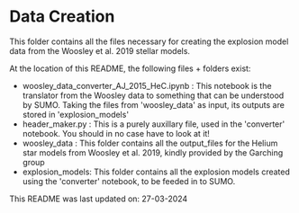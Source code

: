 # Data Creation

This folder contains all the files necessary for creating the explosion model data from the Woosley et al. 2019 stellar models.

At the location of this README, the following files + folders exist:

- woosley_data_converter_AJ_2015_HeC.ipynb : This notebook is the translator from the Woosley data to something that can be understood by SUMO.
                                                     Taking the files from 'woosley_data' as input, its outputs are stored in 'explosion_models'
- header_maker.py : This is a purely auxillary file, used in the 'converter' notebook. You should in no case have to look at it!
- woosley_data : This folder contains all the output_files for the Helium star models from Woosley et al. 2019, kindly provided by the Garching group
- explosion_models: This folder contains all the explosion models created using the 'converter' notebook, to be feeded in to SUMO. 

This README was last updated on: 27-03-2024


